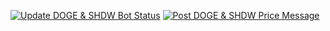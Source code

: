 [![Update DOGE & SHDW Bot Status](https://github.com/SlawSimulation/crypto-discord-tracker/actions/workflows/update-status.yml/badge.svg)](https://github.com/SlawSimulation/crypto-discord-tracker/actions/workflows/update-status.yml) [![Post DOGE & SHDW Price Message](https://github.com/SlawSimulation/crypto-discord-tracker/actions/workflows/post-message.yml/badge.svg)](https://github.com/SlawSimulation/crypto-discord-tracker/actions/workflows/post-message.yml)
